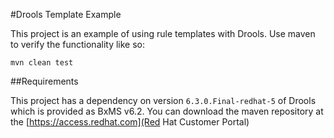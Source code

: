 #Drools Template Example

This project is an example of using rule templates with Drools. Use maven to verify the functionality like so:

```shell
mvn clean test
```

##Requirements

This project has a dependency on version `6.3.0.Final-redhat-5` of Drools which is provided as BxMS v6.2. You can download the maven repository at the [https://access.redhat.com](Red Hat Customer Portal)
